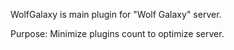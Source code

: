 WolfGalaxy is main plugin for "Wolf Galaxy" server.

Purpose: Minimize plugins count to optimize server.
